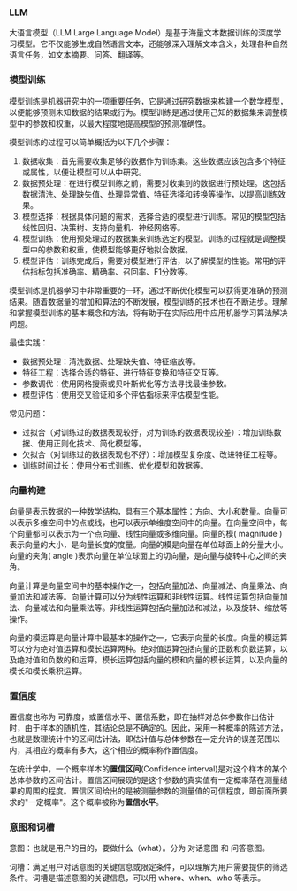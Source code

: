 ### LLM

大语言模型（LLM Large Language Model）是基于海量文本数据训练的深度学习模型。它不仅能够生成自然语言文本，还能够深入理解文本含义，处理各种自然语言任务，如文本摘要、问答、翻译等。



### 模型训练

模型训练是机器研究中的一项重要任务，它是通过研究数据来构建一个数学模型，以便能够预测未知数据的结果或行为。模型训练是通过使用己知的数据集来调整模型中的参数和权重，以最大程度地提高模型的预测准确性。

模型训练的过程可以简单概括为以下几个步骤：

1. 数据收集：首先需要收集足够的数据作为训练集。这些数据应该包含多个特征或属性，以便让模型可以从中研究。
2. 数据预处理：在进行模型训练之前，需要对收集到的数据进行预处理。这包括数据清洗、处理缺失值、处理异常值、特征选择和转换等操作，以提高训练效果。
3. 模型选择：根据具体问题的需求，选择合适的模型进行训练。常见的模型包括线性回归、决策树、支持向量机、神经网络等。
4. 模型训练：使用预处理过的数据集来训练选定的模型。训练的过程就是调整模型中的参数和权重，使模型能够更好地拟合数据。
5. 模型评估：训练完成后，需要对模型进行评估，以了解模型的性能。常用的评估指标包括准确率、精确率、召回率、F1分数等。

模型训练是机器学习中非常重要的一环，通过不断优化模型可以获得更准确的预测结果。随着数据量的增加和算法的不断发展，模型训练的技术也在不断进步。理解和掌握模型训练的基本概念和方法，将有助于在实际应用中应用机器学习算法解决问题。



最佳实践：

- 数据预处理：清洗数据、处理缺失值、特征缩放等。
- 特征工程：选择合适的特征、进行特征变换和特征交互等。
- 参数调优：使用网格搜索或贝叶斯优化等方法寻找最佳参数。
- 模型评估：使用交叉验证和多个评估指标来评估模型性能。



常见问题：

- 过拟合（对训练过的数据表现较好，对为训练的数据表现较差）：增加训练数据、使用正则化技术、简化模型等。
- 欠拟合（对训练过的数据表现也不好）：增加模型复杂度、改进特征工程等。
- 训练时间过长：使用分布式训练、优化模型和数据等。





### 向量构建

向量是表示数据的一种数学结构，具有三个基本属性：方向、大小和数量。向量可以表示多维空间中的点或线，也可以表示单维度空间中的向量。在向量空间中，每个向量都可以表示为一个点向量、线性向量或多维向量。向量的模( magnitude )表示向量的大小，是向量长度的度量。向量的模是向量在单位球面上的分量大小。向量的夹角( angle )表示向量在单位球面上的切向量，是向量与旋转中心之间的夹角。

向量计算是向量空间中的基本操作之一，包括向量加法、向量减法、向量乘法、向量加法和减法等。向量计算可以分为线性运算和非线性运算。线性运算包括向量加法、向量减法和向量乘法等。非线性运算包括向量加法和减法，以及旋转、缩放等操作。

向量的模运算是向量计算中最基本的操作之一，它表示向量的长度。向量的模运算可以分为绝对值运算和模长运算两种。绝对值运算包括向量的正数和负数运算，以及绝对值和负数的和运算。模长运算包括向量的模和向量的模长运算，以及向量的模长和模长乘积运算。





### 置信度

置信度也称为 可靠度，或置信水平、置信系数，即在抽样对总体参数作出估计时，由于样本的随机性，其结论总是不确定的。因此，采用一种概率的陈述方法，也就是数理统计中的区间估计法，即估计值与总体参数在一定允许的误差范围以内，其相应的概率有多大，这个相应的概率称作置信度。

在统计学中，一个概率样本的**置信区间**(Confidence interval)是对这个样本的某个总体参数的区间估计。置信区间展现的是这个参数的真实值有一定概率落在测量结果的周围的程度。置信区间给出的是被测量参数的测量值的可信程度，即前面所要求的"一定概率"。这个概率被称为**置信水平**。





### 意图和词槽

意图：也就是用户的目的，要做什么（what）。分为 对话意图 和 问答意图。

词槽：满足用户对话意图的关键信息或限定条件，可以理解为用户需要提供的筛选条件。词槽是描述意图的关键信息，可以用 where、when、who 等表示。